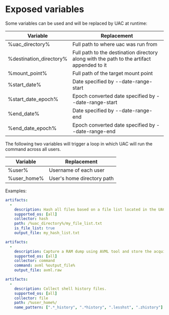 # Exposed variables

Some variables can be used and will be replaced by UAC at runtime:

|Variable|Replacement|
|---|---|
|%uac_directory%|Full path to where uac was run from|
|%destination_directory%|Full path to the destination directory along with the path to the artifact appended to it|
|%mount_point%|Full path of the target mount point|
|%start_date%|Date specified by --date-range-start|
|%start_date_epoch%|Epoch converted date specified by --date-range-start|
|%end_date%|Date specified by --date-range-end|
|%end_date_epoch%|Epoch converted date specified by --date-range-end|

The following two variables will trigger a loop in which UAC will run the command across all users.

|Variable|Replacement|
|---|---|
|%user%|Username of each user|
|%user_home%|User's home directory path|

Examples:

```yaml
artifacts:
  -
    description: Hash all files based on a file list located in the UAC directory.
    supported_os: [all]
    collector: hash
    path: /%uac_directory%/my_file_list.txt
    is_file_list: true
    output_file: my_hash_list.txt
```

```yaml
artifacts:
  -
    description: Capture a RAM dump using AVML tool and store the acquired data into avml.raw file.
    supported_os: [all]
    collector: command
    command: avml %output_file%
    output_file: avml.raw
```

```yaml
artifacts:
  -
    description: Collect shell history files.
    supported_os: [all]
    collector: file
    path: /%user_home%/
    name_pattern: [".*_history", ".*history", ".lesshst", ".zhistory"]
```